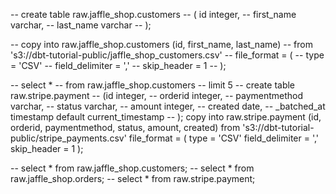 -- create table raw.jaffle_shop.customers 
-- ( id integer,
--   first_name varchar,
--   last_name varchar
-- );

-- copy into raw.jaffle_shop.customers (id, first_name, last_name)
-- from 's3://dbt-tutorial-public/jaffle_shop_customers.csv'
-- file_format = (
--   type = 'CSV'
--   field_delimiter = ','
--   skip_header = 1
--   );

-- select *
-- from raw.jaffle_shop.customers
-- limit 5
-- create table raw.stripe.payment
-- (id integer,
-- orderid integer,
-- paymentmethod varchar,
-- status varchar,
-- amount integer,
-- created date,
-- _batched_at timestamp default current_timestamp
-- );
copy into raw.stripe.payment (id, orderid, paymentmethod, status, amount, created)
from 's3://dbt-tutorial-public/stripe_payments.csv'
file_format = (
  type = 'CSV'
  field_delimiter = ','
  skip_header = 1
  );
  
  
  
-- select * from raw.jaffle_shop.customers;
-- select * from raw.jaffle_shop.orders;
-- select * from raw.stripe.payment;
